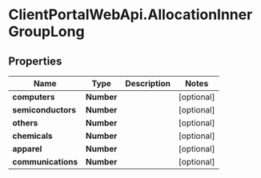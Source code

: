 # ClientPortalWebApi.AllocationInnerGroupLong

## Properties
Name | Type | Description | Notes
------------ | ------------- | ------------- | -------------
**computers** | **Number** |  | [optional] 
**semiconductors** | **Number** |  | [optional] 
**others** | **Number** |  | [optional] 
**chemicals** | **Number** |  | [optional] 
**apparel** | **Number** |  | [optional] 
**communications** | **Number** |  | [optional] 


